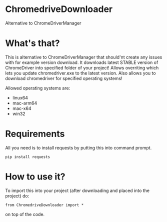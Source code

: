 # ChromedriveDownloader
Alternative to ChromeDriverManager

# What's that?
This is alternative to ChromeDriverManager that should'nt create any issues with for example version download.
It downloads latest STABLE version of ChromeDriver into specified folder of your project!
Allows overriting which lets you update chromedriver.exe to the latest version.
Also allows you to download chromedriver for specified operating systems!

Allowed operating systems are:
- linux64
- mac-arm64
- mac-x64
- win32

# Requirements
All you need is to install requests by putting this into command prompt.
```
pip install requests
```
# How to use it?
To import this into your project (after downloading and placed into the project) do:
```
from ChromedriveDownloader import *
```
on top of the code.
